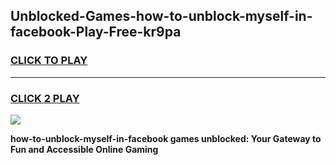 
## Unblocked-Games-how-to-unblock-myself-in-facebook-Play-Free-kr9pa
<h3>
<a href="https://premium76.site?title=how-to-unblock-myself-in-facebook&ref=18A1">CLICK TO PLAY</a></h3>
<hr>

<h3>
<a href="https://premium76.site?title=how-to-unblock-myself-in-facebook&ref=18A1">CLICK 2 PLAY</a>
  
</h3>

<a href="https://premium76.site?title=how-to-unblock-myself-in-facebook&ref=18A1"><img src="https://clearcache.store/games.png"></a>


**how-to-unblock-myself-in-facebook games unblocked: Your Gateway to Fun and Accessible Online Gaming**
